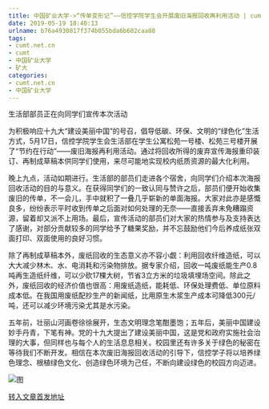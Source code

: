 ```yaml
---
title: 中国矿业大学->“传单变形记”——信控学院学生会开展废旧海报回收再利用活动 | cumt.net.cn
date: 2019-05-19 18:40:13
urlname: b76a4930817f374b055bda6b602caa88
tags: 
- cumt.net.cn
- cumt
- 中国矿业大学
- 矿大
categories:
- cumt.net.cn
- 中国矿业大学
---
```



生活部部员正在向同学们宣传本次活动

为积极响应十九大“建设美丽中国”的号召，倡导低碳、环保、文明的“绿色化”生活方式，5月17日，信控学院学生会生活部在学生公寓松苑一号楼、松苑三号楼开展了“节约在行动”——废旧海报再利用活动。通过将回收所得的废弃宣传海报重印装订、再制成草稿本供同学们使用，来尽可能地实现校内纸质资源的最大化利用。

晚上九点，活动如期进行。生活部的部员们走进各个宿舍，向同学们介绍本次海报回收活动的目的与意义。在获得同学们的一致认同与赞许之后，部员们便开始收集废旧的传单，不一会儿，手中就积了一叠几乎崭新的单面海报。大家对此亦是感慨良多，纷纷表示平时收到传单之后面对如何处理的无奈——直接丢弃未免糟蹋资源，留着却又派不上用场。最后，宣传活动的部员们对大家的热情参与及支持表达了感谢，对部分贡献较多的同学给予了糖果奖励，并不忘鼓励他们今后养成纸张双面打印、双面使用的良好习惯。

除了再制成草稿本外，废纸回收的生态意义亦不容小觑：利用回收纤维造纸，可以大大减少林木、水、电消耗和污染物排放。据专家介绍，回收一吨废纸能生产0.8吨再生造纸纤维，可以少砍17棵大树，节省3立方米的垃圾填埋场空间。除此之外，废纸回收的经济价值也很高：用废纸造纸，能耗低、环保处理费低、单位原料成本低。在我国用废纸配抄生产的新闻纸，比用原生木浆生产成本可降低300元/吨，还可以减少环境污染尤其是水污染。

五年前，壮丽山河画卷徐徐展开，生态文明理念笔酣墨饱；五年后，美丽中国建设妙手丹青，下笔有神。党的十九大提出了建设美丽中国，这是党和政府实施社会治理的大事，但同样也与每个人的生活息息相关。校园里还有许多关于绿色的秘密在等待我们不断开发。相信在本次废旧海报回收活动的引导下，信控学子将以培养绿色理念、根植绿色文化、创造绿色环境为己任，不断向建设绿色的校园方向迈进。



![图](http://xwzx.cumt.edu.cn/_upload/article/images/22/5b/0d4f77cd46049c5bb8556c03ac88/3e33fa19-2f8e-4aec-93ba-00b421e51edd.png)

[转入文章首发地址](http://xwzx.cumt.edu.cn/04/11/c523a525329/page.htm)